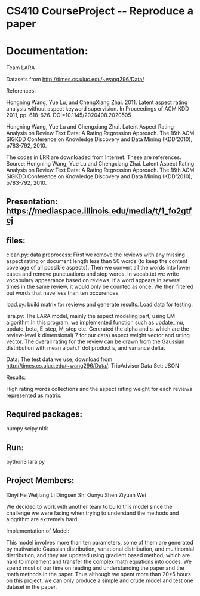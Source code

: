 # CS410 CourseProject -- Reproduce a paper

# Documentation:

Team LARA

Datasets from http://times.cs.uiuc.edu/~wang296/Data/

References: 

Hongning Wang, Yue Lu, and ChengXiang Zhai. 2011. Latent aspect rating analysis without aspect keyword supervision. In Proceedings of ACM KDD 2011, pp. 618-626. DOI=10.1145/2020408.2020505

Hongning Wang, Yue Lu and Chengxiang Zhai. Latent Aspect Rating Analysis on Review Text Data: A Rating Regression Approach. The 16th ACM SIGKDD Conference on Knowledge Discovery and Data Mining (KDD'2010), p783-792, 2010.

The codes in LRR are downloaded from Internet. These are references. Source: Hongning Wang, Yue Lu and Chengxiang Zhai. Latent Aspect Rating Analysis on Review Text Data: A Rating Regression Approach. The 16th ACM SIGKDD Conference on Knowledge Discovery and Data Mining (KDD'2010), p783-792, 2010.




## Presentation: https://mediaspace.illinois.edu/media/t/1_fo2gtfej

## files:

clean.py: 
data preprocess: First we remove the reviews with any missing aspect rating or document length less than 50 words (to keep the content coverage of all possible aspects).  Then we  convert all the words into lower cases and remove punctuations and stop words.  In vocab.txt we write vocabulary appearance based on reviews. If a word appears in several times in the same review, it would only be counted as once.  We then filtered out words that have less than ten occurences.  

load.py: build matrix for reviews and generate results. Load data for testing.

lara.py: The LARA model, mainly the aspect modeling part, using EM algorithm.In this program, we implemented function such as update_mu, update_beta, E_step, M_step etc. Gererated the alpha and s, which are the review-level k dimensional( 7 for our data) aspect weight vector and rating vector. The overall rating for the review can be drawn from the Gaussian distribution with mean alpah.T dot product s, and variance delta. 

Data: The test data we use, download from http://times.cs.uiuc.edu/~wang296/Data/: TripAdvisor Data Set: JSON

Results:

High rating words collections and the aspect rating weight for each reviews represented as matrix.

## Required packages:
numpy
scipy
nltk

## Run:
python3 lara.py

## Project Members:
Xinyi He
Weijiang Li
Dingsen Shi 
Qunyu Shen
Ziyuan Wei

We decided to work with another team to build this model since the challenge we were facing when trying to understand the methods and alogrithm are extremely hard. 

Implementation of Model:

This model involves more than ten parameters, some of them are generated by mutivariate Gaussian distribution, variational distribution, and multinomial distribution, and they are updated using gradient based method, which are hard to implement and transfer the complex math equations into codes.
We spend most of our time on reading and understanding the paper and the math methods in the paper. Thus although we spent more than 20*5 hours on this project, we can only produce a simple and crude model and test one dataset in the paper.

